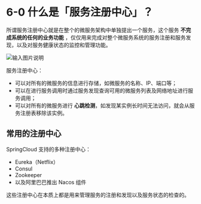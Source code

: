 # 6-0 什么是「服务注册中心」？

所谓服务注册中心就是在整个的微服务架构中单独提出一个服务，这个服务  **不完成系统的任何的业务功能** ，仅仅用来完成对整个微服务系统的服务注册和服务发现，以及对服务健康状态的监控和管理功能。

![输入图片说明](https://tva1.sinaimg.cn/large/008i3skNgy1gwtrpnchzcj31qg0jmjus.jpg "屏幕截图.png")

服务注册中心：

- 可以对所有的微服务的信息进行存储，如微服务的名称、IP、端口等；
- 可以在进行服务调用时通过服务发现查询可用的微服务列表及网络地址进行服务调用；
- 可以对所有的微服务进行 **心跳检测**，如发现某实例长时间无法访问，就会从服务注册表移除该实例。


## 常用的注册中心

SpringCloud 支持的多种注册中心：

+ Eureka（Netflix）
+ Consul
+ Zookeeper
+ 以及阿里巴巴推出 Nacos 组件

这些注册中心在本质上都是用来管理服务的注册和发现以及服务状态的检查的。